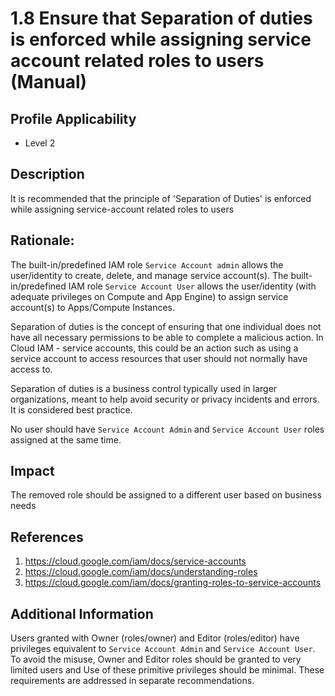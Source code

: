 # 1.8 Ensure that Separation of duties is enforced while assigning service account related roles to users (Manual)

## Profile Applicability

- Level 2

## Description

It is recommended that the principle of 'Separation of Duties' is enforced while assigning service-account related roles to users

## Rationale:

The built-in/predefined IAM role `Service Account admin` allows the user/identity to
create, delete, and manage service account(s). The built-in/predefined IAM role `Service Account User` allows the user/identity (with adequate privileges on Compute and App
Engine) to assign service account(s) to Apps/Compute Instances.

Separation of duties is the concept of ensuring that one individual does not have all
necessary permissions to be able to complete a malicious action. In Cloud IAM - service accounts, this could be an action such as using a service account to access resources that user should not normally have access to.

Separation of duties is a business control typically used in larger organizations, meant to
help avoid security or privacy incidents and errors. It is considered best practice.

No user should have `Service Account Admin` and `Service Account User` roles assigned at the same time.

## Impact

The removed role should be assigned to a different user based on business needs

## References

1. https://cloud.google.com/iam/docs/service-accounts
2. https://cloud.google.com/iam/docs/understanding-roles
3. https://cloud.google.com/iam/docs/granting-roles-to-service-accounts

## Additional Information

Users granted with Owner (roles/owner) and Editor (roles/editor) have privileges
equivalent to `Service Account Admin` and `Service Account User`. To avoid the misuse,
Owner and Editor roles should be granted to very limited users and Use of these primitive
privileges should be minimal. These requirements are addressed in separate recommendations.